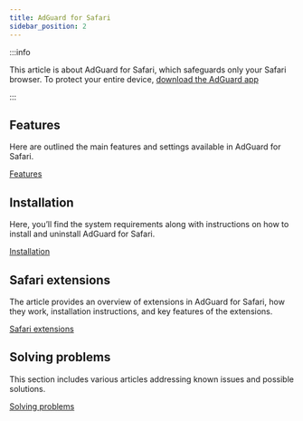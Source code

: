 ```yaml
---
title: AdGuard for Safari
sidebar_position: 2
---
```


:::info

This article is about AdGuard for Safari, which safeguards only your Safari browser. To protect your entire device, [download the AdGuard app](https://agrd.io/download-kb-adblock)

:::

## Features

Here are outlined the main features and settings available in AdGuard for Safari.

[Features](/adguard-for-safari/features/features.md)

## Installation

Here, you’ll find the system requirements along with instructions on how to install and uninstall AdGuard for Safari.

[Installation](/adguard-for-safari/installation.md)

## Safari extensions

The article provides an overview of extensions in AdGuard for Safari, how they work, installation instructions, and key features of the extensions.

[Safari extensions](/adguard-for-safari/extensions.md)

## Solving problems

This section includes various articles addressing known issues and possible solutions.

[Solving problems](/adguard-for-safari/solving-problems/solving-problems.md)
